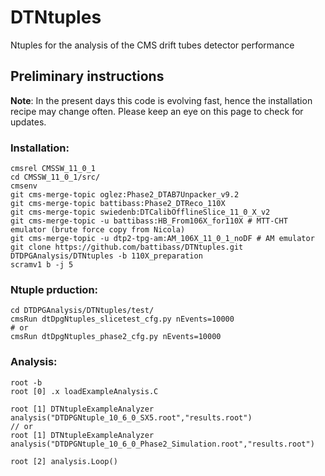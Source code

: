 # DTNtuples
Ntuples for the analysis of the CMS drift tubes detector performance

## Preliminary instructions
**Note**: 
In the present days this code is evolving fast, hence the installation recipe may change often. Please keep an eye on this page to check for updates.

### Installation:
```
cmsrel CMSSW_11_0_1
cd CMSSW_11_0_1/src/
cmsenv
git cms-merge-topic oglez:Phase2_DTAB7Unpacker_v9.2
git cms-merge-topic battibass:Phase2_DTReco_110X
git cms-merge-topic swiedenb:DTCalibOfflineSlice_11_0_X_v2 
git cms-merge-topic -u battibass:HB_From106X_for110X # MTT-CHT emulator (brute force copy from Nicola)
git cms-merge-topic -u dtp2-tpg-am:AM_106X_11_0_1_noDF # AM emulator
git clone https://github.com/battibass/DTNtuples.git DTDPGAnalysis/DTNtuples -b 110X_preparation
scramv1 b -j 5
```

### Ntuple prduction:
```
cd DTDPGAnalysis/DTNtuples/test/
cmsRun dtDpgNtuples_slicetest_cfg.py nEvents=10000
# or
cmsRun dtDpgNtuples_phase2_cfg.py nEvents=10000
```

### Analysis:
```
root -b
root [0] .x loadExampleAnalysis.C

root [1] DTNtupleExampleAnalyzer analysis("DTDPGNtuple_10_6_0_SX5.root","results.root")
// or
root [1] DTNtupleExampleAnalyzer analysis("DTDPGNtuple_10_6_0_Phase2_Simulation.root","results.root")

root [2] analysis.Loop()
```
